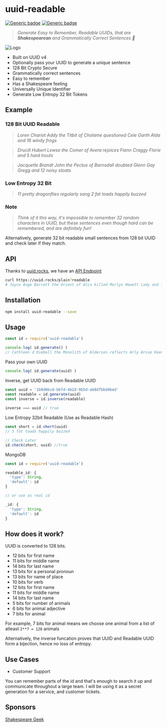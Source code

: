 # uuid-readable

[![Generic badge](https://img.shields.io/badge/build-success-brightgreen.svg)](https://shields.io/) [![Generic badge](https://img.shields.io/badge/tests-100%25-brightgreen.svg)](https://shields.io/)

> _Generate Easy to Remember, Readable UUIDs, that are **Shakespearean** and Grammatically Correct Sentences 🥳_

![Logo](/assets/logo.png)

- Built on UUID v4
- Optionally pass your UUID to generate a unique sentence
- 128 Bit Crypto Secure
- Grammatically correct sentences
- Easy to remember
- Has a Shakespeare feeling
- Universally Unique Identifier
- Generate Low Entropy 32 Bit Tokens

## Example

### 128 Bit UUID Readable

> _Loren Chariot Addy the Titbit of Cholame questioned Cele Garth Alda and 16 windy frogs_

> _Drucill Hubert Lewse the Comer of Avera rejoices Fiann Craggy Florie and 5 hard trouts_

> _Jacquette Brandt John the Pectus of Barnsdall doubted Glenn Gay Gregg and 12 noisy stoats_

### Low Entropy 32 Bit

> _11 pretty dragonflies regularly sang_
> _2 fat toads happily buzzed_

### Note 

> _Think of it this way, it's impossible to remember 32 random characters in UUID, but these sentences even though hard can be remembered, and are definitely fun!_

Alternatively, generate 32 bit readable small sentences from 128 bit UUID and check later if they match.

## API

Thanks to [uuid.rocks](https://uuid.rocks), we have an [API Endpoint](https://uuid.rocks/plain?readable)

```sh
curl https://uuid.rocks/plain?readable
# Joyce Ange Barrett the Orient of Alco killed Marlyn Hewett Lady and 11 strong bulls
```

## Installation

```sh
npm install uuid-readable --save
```

## Usage

```js
const id = require('uuid-readable')

console.log( id.generate() )
// Cathleen d Dieball the Monolith of Alderson reflects Arly Arnie Keenan and 18 large ants
```

Pass your own UUID

```js
console.log( id.generate(uuid) )
```

Inverse, get UUID back from Readable UUID

```js
const uuid = '1b9d6bcd-bbfd-4b2d-9b5d-ab8dfbbd4bed'
const readable = id.generate(uuid)
const inverse = id.inverse(readable)
 
inverse === uuid // true
```

Low Entropy 32bit Readable (Use as Readable Hash)

```js
const short = id.short(uuid)
// 5 fat toads happily buzzed

// Check Later
id.check(short, uuid) //true
```

MongoDB

```js
const id = require('uuid-readable')

readable_id: {
  'type': String,
  'default': id
}

// or use as real id

_id: {
  'type': String,
  'default': id
}
```

## How does it work?

UUID is converted to 128 bits. 

- 12 bits for first name
- 11 bits for middle name
- 14 bits for last name
- 13 bits for a personal pronoun
- 13 bits for name of place
- 10 bits for verb
- 12 bits for first name
- 11 bits for middle name
- 14 bits for last name
- 5 bits for number of animals
- 6 bits for animal adjective
- 7 bits for animal

For example, 7 bits for animal means we choose one animal from a list of atleast `2**7 = 128` animals

Alternatively, the inverse funcation proves that UUID and Readable UUID form a bijection, hence no loss of entropy.

## Use Cases

- Customer Support

You can remember parts of the id and that's enough to search it up and communicate throughout a large team. I will be using it as a secret generation for a service, and customer tickets.

## Sponsors

[Shakespeare Geek](http://www.shakespearegeek.com)
